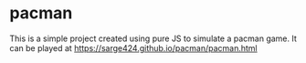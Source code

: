 # pacman
This is a simple project created using pure JS to simulate a pacman game.
It can be played at https://sarge424.github.io/pacman/pacman.html
